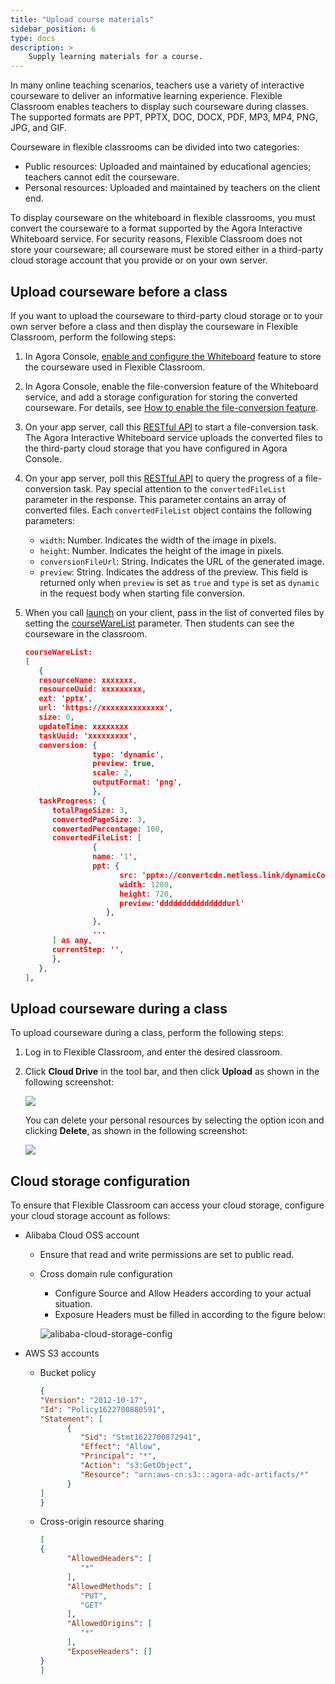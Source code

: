 ```yaml
---
title: "Upload course materials"
sidebar_position: 6
type: docs
description: >
    Supply learning materials for a course. 
---
```



In many online teaching scenarios, teachers use a variety of interactive courseware to deliver an informative learning experience. Flexible Classroom enables teachers to display such courseware during classes. The supported formats are PPT, PPTX, DOC, DOCX, PDF, MP3, MP4, PNG, JPG, and GIF. 

Courseware in flexible classrooms can be divided into two categories:

- Public resources: Uploaded and maintained by educational agencies; teachers cannot edit the courseware.
- Personal resources: Uploaded and maintained by teachers on the client end.

To display courseware on the whiteboard in flexible classrooms, you must convert the courseware to a format supported by the Agora Interactive Whiteboard service. For security reasons, Flexible Classroom does not store your courseware; all courseware must be stored either in a third-party cloud storage account that you provide or on your own server.

## Upload courseware before a class

If you want to upload the courseware to third-party cloud storage or to your own server before a class and then display the courseware in Flexible Classroom, perform the following steps:

1. In Agora Console, [enable and configure the Whiteboard](../../interactive-whiteboard/develop/enable-whiteboard) feature to store the courseware used in Flexible Classroom.

1. In Agora Console, enable the file-conversion feature of the Whiteboard service, and add a storage configuration for storing the converted courseware. For details, see [How to enable the file-conversion feature](../../interactive-whiteboard/develop/file-conversion-overview).

1. On your app server, call this [RESTful API](../../interactive-whiteboard/reference/whiteboard-api/file-conversion#start-file-conversion) to start a file-conversion task. The Agora Interactive Whiteboard service uploads the converted files to the third-party cloud storage that you have configured in Agora Console.

1. On your app server, poll this [RESTful API](../../interactive-whiteboard/reference/whiteboard-api/file-conversion#query-the-progress-of-a-file-conversion-task) to query the progress of a file-conversion task. Pay special attention to the `convertedFileList` parameter in the response. This parameter contains an array of converted files. Each `convertedFileList` object contains the following parameters:

   - `width`: Number. Indicates the width of the image in pixels.
   - `height`: Number. Indicates the height of the image in pixels.
   - `conversionFileUrl`: String. Indicates the URL of the generated image.
   - `preview`: String. Indicates the address of the preview. This field is returned only when `preview` is set as `true` and `type` is set as `dynamic` in the request body when starting file conversion.

1. When you call [launch](../reference/classroom-sdk#launch) on your client, pass in the list of converted files by setting the [courseWareList](../reference/classroom-sdk#configcourseware) parameter. Then students can see the courseware in the classroom.

   ```json
   courseWareList:
   [
      {
      resourceName: xxxxxxx,
      resourceUuid: xxxxxxxxx,
      ext: 'pptx',
      url: 'https://xxxxxxxxxxxxxx',
      size: 0,
      updateTime: xxxxxxxx
      taskUuid: 'xxxxxxxxx',
      conversion: {
                  type: 'dynamic',
                  preview: true,
                  scale: 2,
                  outputFormat: 'png',
                  },
      taskProgress: {
         totalPageSize: 3,
         convertedPageSize: 3,
         convertedPercentage: 100,
         convertedFileList: [
                  {
                  name: '1',
                  ppt: {
                        src: 'pptx://convertcdn.netless.link/dynamicConvert/3bxxxxxxx/1.slide',
                        width: 1280,
                        height: 720,
                        preview:'dddddddddddddddurl'
                     },
                  },
                  ...
         ] as any,
         currentStep: '',
         },
      },
   ],
   ```

## Upload courseware during a class

To upload courseware during a class, perform the following steps:

1. Log in to Flexible Classroom, and enter the desired classroom.

1. Click **Cloud Drive** in the tool bar, and then click **Upload** as shown in the following screenshot:

   ![](https://web-cdn.agora.io/docs-files/1663562311451)

   You can delete your personal resources by selecting the option icon and clicking **Delete**, as shown in the following screenshot:

   ![](https://web-cdn.agora.io/docs-files/1663562326661)

## Cloud storage configuration

To ensure that Flexible Classroom can access your cloud storage, configure your cloud storage account as follows:

* Alibaba Cloud OSS account

   * Ensure that read and write permissions are set to public read.

   * Cross domain rule configuration
      * Configure Source and Allow Headers according to your actual situation.
      * Exposure Headers must be filled in according to the figure below:

     ![alibaba-cloud-storage-config](/images/flexible-classroom/alibaba-cloud-storage-config.png)

* AWS S3 accounts

   * Bucket policy

      ```json
      {
      "Version": "2012-10-17",
      "Id": "Policy1622700880591",
      "Statement": [
            {
               "Sid": "Stmt1622700872941",
               "Effect": "Allow",
               "Principal": "*",
               "Action": "s3:GetObject",
               "Resource": "arn:aws-cn:s3:::agora-adc-artifacts/*"
            }
      ]
      }
      ```

   * Cross-origin resource sharing

      ```json
      [
      {
            "AllowedHeaders": [
               "*"
            ],
            "AllowedMethods": [
               "PUT",
               "GET"
            ],
            "AllowedOrigins": [
               "*"
            ],
            "ExposeHeaders": []
      }
      ]
      ```
